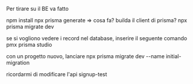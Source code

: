 Per tirare su il BE va fatto

npm install
npx prisma generate => cosa fa? builda il client di prisma?
npx prisma migrate dev

se si vogliono vedere i record nel database, inserire il seguente comando
pmx prisma studio

con un progetto nuovo, lanciare
npx prisma migrate dev --name initial-migration


ricordarmi di modificare l'api signup-test
